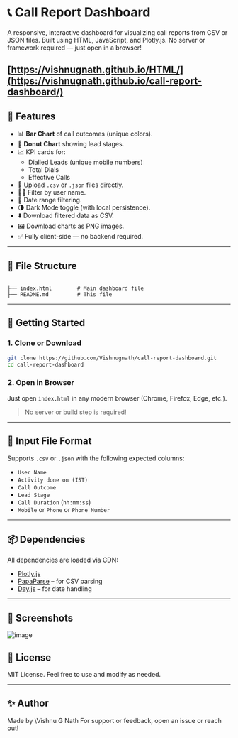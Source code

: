 

# 📞 Call Report Dashboard

A responsive, interactive dashboard for visualizing call reports from CSV or JSON files. Built using HTML, JavaScript, and Plotly.js. No server or framework required — just open in a browser!

[https://vishnugnath.github.io/HTML/](https://vishnugnath.github.io/call-report-dashboard/)
---

## 🔧 Features

- 📊 **Bar Chart** of call outcomes (unique colors).
- 🍩 **Donut Chart** showing lead stages.
- 📈 KPI cards for:
  - Dialled Leads (unique mobile numbers)
  - Total Dials
  - Effective Calls
- 📁 Upload `.csv` or `.json` files directly.
- 🧑‍💼 Filter by user name.
- 📅 Date range filtering.
- 🌗 Dark Mode toggle (with local persistence).
- ⬇️ Download filtered data as CSV.
- 🖼 Download charts as PNG images.
- ✅ Fully client-side — no backend required.

---

## 📂 File Structure

```

├── index.html        # Main dashboard file
├── README.md         # This file

````

---

## 🚀 Getting Started

### 1. Clone or Download

```bash
git clone https://github.com/Vishnugnath/call-report-dashboard.git
cd call-report-dashboard
````

### 2. Open in Browser

Just open `index.html` in any modern browser (Chrome, Firefox, Edge, etc.).

> No server or build step is required!

---

## 📄 Input File Format

Supports `.csv` or `.json` with the following expected columns:

* `User Name`
* `Activity done on (IST)`
* `Call Outcome`
* `Lead Stage`
* `Call Duration` (`hh:mm:ss`)
* `Mobile` or `Phone` or `Phone Number`

---

## 📦 Dependencies

All dependencies are loaded via CDN:

* [Plotly.js](https://plotly.com/javascript/)
* [PapaParse](https://www.papaparse.com/) – for CSV parsing
* [Day.js](https://day.js.org/) – for date handling

---

## 📸 Screenshots

![image](https://github.com/user-attachments/assets/ac71ad96-bb04-44bb-ae67-1eba2bd87e84)


## 📝 License

MIT License. Feel free to use and modify as needed.

---

## ✨ Author

Made by \Vishnu G Nath
For support or feedback, open an issue or reach out!
